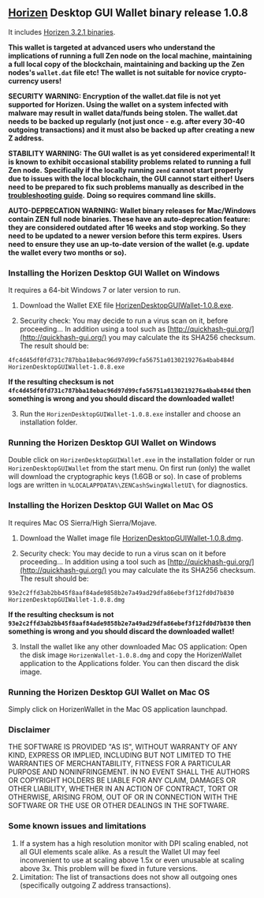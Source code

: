 ## [Horizen](https://horizen.io/) Desktop GUI Wallet binary release 1.0.8

It includes [Horizen 3.2.1 binaries](https://github.com/HorizenOfficial/zen/releases/tag/v3.2.1). 

**This wallet is targeted at advanced users who understand the implications of running a full Zen node on**
**the local machine, maintaining a full local copy of the blockchain, maintaining and backing up the**
**Zen nodes's `wallet.dat` file etc! The wallet is not suitable for novice crypto-currency users!**

**SECURITY WARNING: Encryption of the wallet.dat file is not yet supported for Horizen. Using the wallet** 
**on a system infected with malware may result in wallet data/funds being stolen. The**
**wallet.dat needs to be backed up regularly (not just once - e.g. after every 30-40**
**outgoing transactions) and it must also be backed up after creating a new Z address.**

**STABILITY WARNING: The GUI wallet is as yet considered experimental! It is known to exhibit occasional stability problems related to running a full Zen node.**
**Specifically if the locally running `zend` cannot start properly due to issues with the local blockchain, the GUI cannot start either!**
**Users need to be prepared to fix such problems manually as described in the [troubleshooting guide](https://github.com/HorizenOfficial/zencash-swing-wallet-ui/blob/master/docs/TroubleshootingGuide.md).**
**Doing so requires command line skills.**

**AUTO-DEPRECATION WARNING: Wallet binary releases for Mac/Windows contain ZEN full node binaries. These have an auto-deprecation feature:**
**they are considered outdated after 16 weeks and stop working. So they need to be updated to a newer version before this term expires.**
**Users need to ensure they use an up-to-date version of the wallet (e.g. update the wallet every two months or so).**

### Installing the Horizen Desktop GUI Wallet on Windows

It requires a 64-bit Windows 7 or later version to run.

1. Download the Wallet EXE file
[HorizenDesktopGUIWallet-1.0.8.exe](https://github.com/HorizenOfficial/zencash-swing-wallet-ui/releases/download/1.0.8/HorizenDesktopGUIWallet-1.0.8.exe).

2. Security check: You may decide to run a virus scan on it, before proceeding... In addition using a tool 
such as [http://quickhash-gui.org/](http://quickhash-gui.org/) you may calculate the its SHA256 checksum. The 
result should be:
```
4fc4d45df0fd731c787bba18ebac96d97d99cfa56751a0130219276a4bab484d  HorizenDesktopGUIWallet-1.0.8.exe
```
**If the resulting checksum is not `4fc4d45df0fd731c787bba18ebac96d97d99cfa56751a0130219276a4bab484d` then**
**something is wrong and you should discard the downloaded wallet!**

3. Run the `HorizenDesktopGUIWallet-1.0.8.exe` installer and choose an installation folder.
   
### Running the Horizen Desktop GUI Wallet on Windows

Double click on `HorizenDesktopGUIWallet.exe` in the installation folder or run `HorizenDesktopGUIWallet` from the start menu.
On first run (only) the wallet will download the cryptographic keys (1.6GB or so).
In case of problems logs are written in `%LOCALAPPDATA%\ZENCashSwingWalletUI\` for diagnostics.

### Installing the Horizen Desktop GUI Wallet on Mac OS

It requires Mac OS Sierra/High Sierra/Mojave.

1. Download the Wallet image file
[HorizenDesktopGUIWallet-1.0.8.dmg](https://github.com/HorizenOfficial/zencash-swing-wallet-ui/releases/download/1.0.8/HorizenDesktopGUIWallet-1.0.8.dmg).

2. Security check: You may decide to run a virus scan on it before proceeding... In addition using a tool
such as [http://quickhash-gui.org/](http://quickhash-gui.org/) you may calculate the its SHA256 checksum. The
result should be:
```
93e2c2ffd3ab2bb45f8aaf84ade9858b2e7a49ad29dfa86ebef3f12fd0d7b830  HorizenDesktopGUIWallet-1.0.8.dmg
```
**If the resulting checksum is not `93e2c2ffd3ab2bb45f8aaf84ade9858b2e7a49ad29dfa86ebef3f12fd0d7b830` then**
**something is wrong and you should discard the downloaded wallet!**

3. Install the wallet like any other downloaded Mac OS application: Open the disk image `HorizenWallet-1.0.8.dmg`
and copy the HorizenWallet application to the Applications folder. You can then discard the disk image.

### Running the Horizen Desktop GUI Wallet on Mac OS

Simply click on HorizenWallet in the Mac OS application launchpad.

### Disclaimer

THE SOFTWARE IS PROVIDED "AS IS", WITHOUT WARRANTY OF ANY KIND, EXPRESS OR
IMPLIED, INCLUDING BUT NOT LIMITED TO THE WARRANTIES OF MERCHANTABILITY,
FITNESS FOR A PARTICULAR PURPOSE AND NONINFRINGEMENT. IN NO EVENT SHALL THE
AUTHORS OR COPYRIGHT HOLDERS BE LIABLE FOR ANY CLAIM, DAMAGES OR OTHER
LIABILITY, WHETHER IN AN ACTION OF CONTRACT, TORT OR OTHERWISE, ARISING FROM,
OUT OF OR IN CONNECTION WITH THE SOFTWARE OR THE USE OR OTHER DEALINGS IN THE
SOFTWARE.

### Some known issues and limitations
1. If a system has a high resolution monitor with DPI scaling enabled, not all GUI elements scale alike.
As a result the Wallet UI may feel inconvenient to use at scaling above 1.5x or even unusable at scaling above 3x.
This problem will be fixed in future versions.
1. Limitation: The list of transactions does not show all outgoing ones (specifically outgoing Z address 
transactions).  
